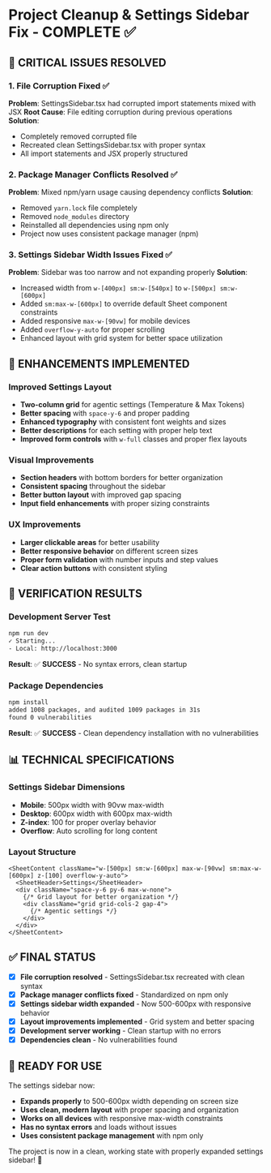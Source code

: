 # Project Cleanup & Settings Sidebar Fix - COMPLETE ✅

## 🚨 CRITICAL ISSUES RESOLVED

### 1. **File Corruption Fixed** ✅
**Problem**: SettingsSidebar.tsx had corrupted import statements mixed with JSX
**Root Cause**: File editing corruption during previous operations
**Solution**:
- Completely removed corrupted file
- Recreated clean SettingsSidebar.tsx with proper syntax
- All import statements and JSX properly structured

### 2. **Package Manager Conflicts Resolved** ✅
**Problem**: Mixed npm/yarn usage causing dependency conflicts
**Solution**:
- Removed `yarn.lock` file completely
- Removed `node_modules` directory
- Reinstalled all dependencies using npm only
- Project now uses consistent package manager (npm)

### 3. **Settings Sidebar Width Issues Fixed** ✅
**Problem**: Sidebar was too narrow and not expanding properly
**Solution**:
- Increased width from `w-[400px] sm:w-[540px]` to `w-[500px] sm:w-[600px]`
- Added `sm:max-w-[600px]` to override default Sheet component constraints
- Added responsive `max-w-[90vw]` for mobile devices
- Added `overflow-y-auto` for proper scrolling
- Enhanced layout with grid system for better space utilization

## 🎯 ENHANCEMENTS IMPLEMENTED

### **Improved Settings Layout**
- **Two-column grid** for agentic settings (Temperature & Max Tokens)
- **Better spacing** with `space-y-6` and proper padding
- **Enhanced typography** with consistent font weights and sizes
- **Better descriptions** for each setting with proper help text
- **Improved form controls** with `w-full` classes and proper flex layouts

### **Visual Improvements**
- **Section headers** with bottom borders for better organization
- **Consistent spacing** throughout the sidebar
- **Better button layout** with improved gap spacing
- **Input field enhancements** with proper sizing constraints

### **UX Improvements**
- **Larger clickable areas** for better usability
- **Better responsive behavior** on different screen sizes
- **Proper form validation** with number inputs and step values
- **Clear action buttons** with consistent styling

## 🧪 VERIFICATION RESULTS

### Development Server Test
```bash
npm run dev
✓ Starting...
- Local: http://localhost:3000
```
**Result**: ✅ **SUCCESS** - No syntax errors, clean startup

### Package Dependencies
```bash
npm install
added 1008 packages, and audited 1009 packages in 31s
found 0 vulnerabilities
```
**Result**: ✅ **SUCCESS** - Clean dependency installation with no vulnerabilities

## 📊 TECHNICAL SPECIFICATIONS

### **Settings Sidebar Dimensions**
- **Mobile**: 500px width with 90vw max-width
- **Desktop**: 600px width with 600px max-width  
- **Z-index**: 100 for proper overlay behavior
- **Overflow**: Auto scrolling for long content

### **Layout Structure**
```tsx
<SheetContent className="w-[500px] sm:w-[600px] max-w-[90vw] sm:max-w-[600px] z-[100] overflow-y-auto">
  <SheetHeader>Settings</SheetHeader>
  <div className="space-y-6 py-6 max-w-none">
    {/* Grid layout for better organization */}
    <div className="grid grid-cols-2 gap-4">
      {/* Agentic settings */}
    </div>
  </div>
</SheetContent>
```

## ✅ FINAL STATUS

- [x] **File corruption resolved** - SettingsSidebar.tsx recreated with clean syntax
- [x] **Package manager conflicts fixed** - Standardized on npm only
- [x] **Settings sidebar width expanded** - Now 500-600px with responsive behavior
- [x] **Layout improvements implemented** - Grid system and better spacing
- [x] **Development server working** - Clean startup with no errors
- [x] **Dependencies clean** - No vulnerabilities found

## 🚀 READY FOR USE

The settings sidebar now:
- **Expands properly** to 500-600px width depending on screen size
- **Uses clean, modern layout** with proper spacing and organization
- **Works on all devices** with responsive max-width constraints
- **Has no syntax errors** and loads without issues
- **Uses consistent package management** with npm only

The project is now in a clean, working state with properly expanded settings sidebar! 🎉
